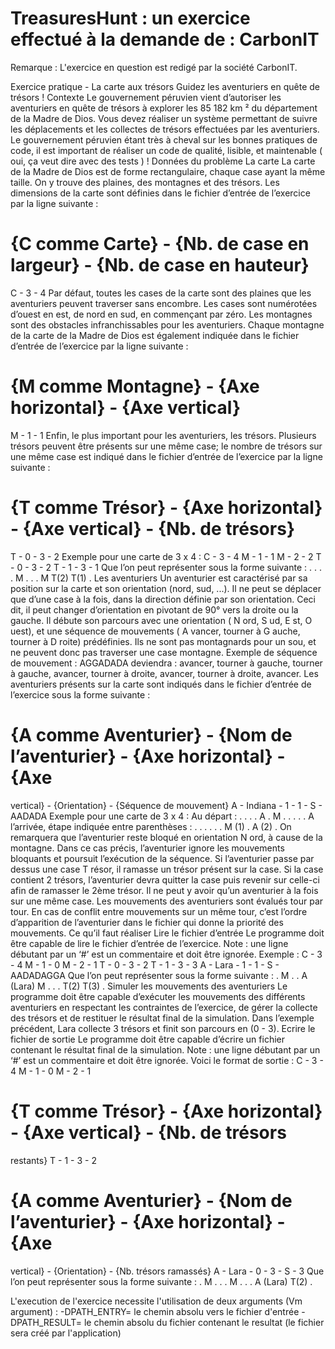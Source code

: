# TreasuresHunt : un exercice effectué à la demande de  : CarbonIT

Remarque : L'exercice en question est redigé par la société CarbonIT.

Exercice pratique - La carte aux
trésors
Guidez les aventuriers en quête de trésors !
Contexte
Le gouvernement péruvien vient d’autoriser les aventuriers en quête de trésors à explorer les 85 182
km ² du département de la Madre de Dios. Vous devez réaliser un système permettant de suivre les
déplacements et les collectes de trésors effectuées par les aventuriers. Le gouvernement péruvien
étant très à cheval sur les bonnes pratiques de code, il est important de réaliser un code de qualité,
lisible, et maintenable ( oui, ça veut dire avec des tests ) !
Données du problème
La carte
La carte de la Madre de Dios est de forme rectangulaire, chaque case ayant la même taille. On y
trouve des plaines, des montagnes et des trésors.
Les dimensions de la carte sont définies dans le fichier d’entrée de l’exercice par la ligne suivante :
# {C comme Carte} - {Nb. de case en largeur} - {Nb. de case en hauteur}
C - 3 - 4
Par défaut, toutes les cases de la carte sont des plaines que les aventuriers peuvent traverser sans
encombre. Les cases sont numérotées d’ouest en est, de nord en sud, en commençant par zéro.
Les montagnes sont des obstacles infranchissables pour les aventuriers. Chaque montagne de la
carte de la Madre de Dios est également indiquée dans le fichier d’entrée de l’exercice par la ligne
suivante :
# {M comme Montagne} - {Axe horizontal} - {Axe vertical}
M - 1 - 1
Enfin, le plus important pour les aventuriers, les trésors. Plusieurs trésors peuvent être présents sur
une même case; le nombre de trésors sur une même case est indiqué dans le fichier d’entrée de
l’exercice par la ligne suivante :
# {T comme Trésor} - {Axe horizontal} - {Axe vertical} - {Nb. de trésors}
T - 0 - 3 - 2
Exemple pour une carte de 3 x 4 :
C - 3 - 4
M - 1 - 1
M - 2 - 2
T - 0 - 3 - 2
T - 1 - 3 - 1
Que l’on peut représenter sous la forme suivante :
. . .
. M .
. . M
T(2) T(1) .
Les aventuriers
Un aventurier est caractérisé par sa position sur la carte et son orientation (nord, sud, ...). Il ne peut
se déplacer que d’une case à la fois, dans la direction définie par son orientation. Ceci dit, il peut
changer d’orientation en pivotant de 90° vers la droite ou la gauche. Il débute son parcours avec une
orientation ( N ord, S ud, E st, O uest), et une séquence de mouvements ( A vancer, tourner à G auche,
tourner à D roite) prédéfinies. Ils ne sont pas montagnards pour un sou, et ne peuvent donc pas
traverser une case montagne.
Exemple de séquence de mouvement :
AGGADADA deviendra : avancer, tourner à gauche, tourner à gauche, avancer, tourner à droite,
avancer, tourner à droite, avancer.
Les aventuriers présents sur la carte sont indiqués dans le fichier d’entrée de l’exercice sous la forme
suivante :
# {A comme Aventurier} - {Nom de l’aventurier} - {Axe horizontal} - {Axe
vertical} - {Orientation} - {Séquence de mouvement}
A - Indiana - 1 - 1 - S - AADADA
Exemple pour une carte de 3 x 4 :
Au départ :
. . .
. A .
M . .
. . .
A l’arrivée, étape indiquée entre parenthèses :
. . .
. . .
M (1) .
A (2) .
On remarquera que l’aventurier reste bloqué en orientation N ord, à cause de la montagne. Dans ce
cas précis, l’aventurier ignore les mouvements bloquants et poursuit l’exécution de la séquence.
Si l’aventurier passe par dessus une case T résor, il ramasse un trésor présent sur la case. Si la case
contient 2 trésors, l’aventurier devra quitter la case puis revenir sur celle-ci afin de ramasser le 2ème
trésor.
Il ne peut y avoir qu’un aventurier à la fois sur une même case. Les mouvements des aventuriers sont
évalués tour par tour. En cas de conflit entre mouvements sur un même tour, c’est l’ordre d’apparition
de l’aventurier dans le fichier qui donne la priorité des mouvements.
Ce qu’il faut réaliser
Lire le fichier d’entrée
Le programme doit être capable de lire le fichier d’entrée de l’exercice.
Note : une ligne débutant par un ‘#’ est un commentaire et doit être ignorée.
Exemple :
C - 3 - 4
M - 1 - 0
M - 2 - 1
T - 0 - 3 - 2
T - 1 - 3 - 3
A - Lara - 1 - 1 - S - AADADAGGA
Que l’on peut représenter sous la forme suivante :
. M .
. A (Lara) M
. . .
T(2) T(3) .
Simuler les mouvements des aventuriers
Le programme doit être capable d’exécuter les mouvements des différents aventuriers en respectant
les contraintes de l’exercice, de gérer la collecte des trésors et de restituer le résultat final de la
simulation.
Dans l’exemple précédent, Lara collecte 3 trésors et finit son parcours en (0 - 3).
Ecrire le fichier de sortie
Le programme doit être capable d’écrire un fichier contenant le résultat final de la simulation.
Note : une ligne débutant par un ‘#’ est un commentaire et doit être ignorée.
Voici le format de sortie :
C - 3 - 4
M - 1 - 0
M - 2 - 1
# {T comme Trésor} - {Axe horizontal} - {Axe vertical} - {Nb. de trésors
restants}
T - 1 - 3 - 2
# {A comme Aventurier} - {Nom de l’aventurier} - {Axe horizontal} - {Axe
vertical} - {Orientation} - {Nb. trésors ramassés}
A - Lara - 0 - 3 - S - 3
Que l’on peut représenter sous la forme suivante :
. M .
. . M
. . .
A (Lara) T(2) .




L'execution de l'exercice necessite l'utilisation de deux arguments (Vm argument) : 
-DPATH_ENTRY= le chemin absolu vers le fichier d'entrée
-DPATH_RESULT= le chemin absolu du fichier contenant le resultat (le fichier sera créé par l'application)
